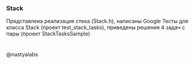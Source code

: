 ### Stack
Представлена реализация стека (Stack.h), написаны Google Тесты для класса Stack (проект test_stack_tasks), приведены решения 4 задач с пары (проект StackTasksSample)
#
@nastyalabs 
